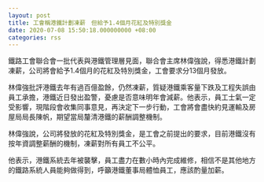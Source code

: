 ```yaml
---
layout: post
title: 工會稱港鐵計劃凍薪　但給予1.4個月花紅及特別獎金
date: 2020-07-08 15:50:18.000000000 +08:00
categories: rss
---
```


鐵路工會聯合會一批代表與港鐵管理層見面，聯合會主席林偉強說，得悉港鐵計劃凍薪，公司將會給予1.4個月的花紅及特別獎金，工會要求分13個月發放。

林偉強批評港鐵去年有過百億盈餘，仍然凍薪，質疑港鐵乘客量下跌及工程失誤由員工承擔，港鐵近日發出盈警，憂慮是否意味明年會減薪。他表示，員工士氣一定受影響，現階段會收集同事意見，再決定下一步行動，工會將會盡快約見運輸及房屋局局長陳帆，期望當局釐清港鐵的薪酬調整機制。

林偉強說，公司將發放的花紅及特別獎金，是工會之前提出的要求，目前港鐵沒有按年資調整薪酬的機制，凍薪對所有員工不公平。

他表示，港鐵系統去年被襲擊，員工盡力在數小時內完成維修，相信不是其他地方的鐵路系統人員能夠做得到，呼籲港鐵董事局體恤員工，應該酌量加薪。
